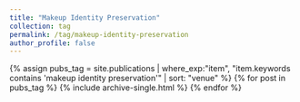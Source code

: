 ```yaml
---
title: "Makeup Identity Preservation"
collection: tag
permalink: /tag/makeup-identity-preservation
author_profile: false
---
```

{% assign pubs_tag = site.publications | where_exp:"item", "item.keywords contains 'makeup identity preservation'" | sort: "venue" %}
{% for post in pubs_tag %}
  {% include archive-single.html %}
{% endfor %}